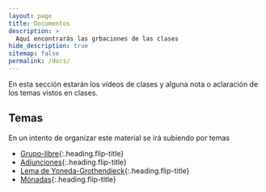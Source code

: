 ```yaml
---
layout: page
title: Documentos
description: >
  Aquí encontrarás las grbaciones de las clases 
hide_description: true
sitemap: false
permalink: /docs/
---
```


En esta sección estarán los vídeos de clases y alguna nota o aclaración de los temas vistos en clases.


## Temas
En un intento de organizar este material se irá subiendo por temas
* [Grupo-libre]{:.heading.flip-title}
* [Adjunciones]{:.heading.flip-title}
* [Lema de Yoneda-Grothendieck]{:.heading.flip-title}
* [Mónadas]{:.heading.flip-title}


[Grupo-libre]: grupolibre.md
[Adjunciones]: adjunciones.md
[Mónadas]: monadas.md
[Lema de Yoneda-Grothendieck]: yoneda.md


